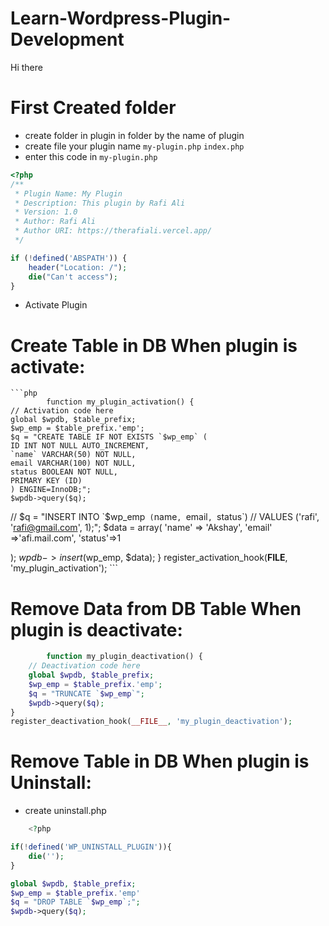 # Learn-Wordpress-Plugin-Development
Hi there

# First Created folder
- create folder in plugin in folder by the name of plugin 
- create file your plugin name `my-plugin.php`
`index.php`
- enter this code in `my-plugin.php`
```php
<?php 
/**
 * Plugin Name: My Plugin
 * Description: This plugin by Rafi Ali
 * Version: 1.0
 * Author: Rafi Ali
 * Author URI: https://therafiali.vercel.app/
 */

if (!defined('ABSPATH')) {
    header("Location: /");
    die("Can't access");
}
```
- Activate Plugin


# Create Table in DB When plugin is activate:
    ```php
            function my_plugin_activation() {
    // Activation code here
    global $wpdb, $table_prefix;
    $wp_emp = $table_prefix.'emp';
    $q = "CREATE TABLE IF NOT EXISTS `$wp_emp` (
    ID INT NOT NULL AUTO_INCREMENT,
    `name` VARCHAR(50) NOT NULL,
    email VARCHAR(100) NOT NULL,
    status BOOLEAN NOT NULL,
    PRIMARY KEY (ID)
    ) ENGINE=InnoDB;";
    $wpdb->query($q);

//     $q = "INSERT INTO `$wp_emp` (`name`, `email`, `status`)
// VALUES ('rafi', 'rafi@gmail.com', 1);";
$data = array(
    'name' => 'Akshay',
    'email' =>'afi.mail.com',
    'status'=>1

);
    $wpdb->insert($wp_emp, $data);
}
register_activation_hook(__FILE__, 'my_plugin_activation');
    ```

# Remove Data from DB Table When plugin is deactivate:
```php
        function my_plugin_deactivation() {
    // Deactivation code here
    global $wpdb, $table_prefix;
    $wp_emp = $table_prefix.'emp';
    $q = "TRUNCATE `$wp_emp`";
    $wpdb->query($q);
}
register_deactivation_hook(__FILE__, 'my_plugin_deactivation');
```

# Remove Table in DB When plugin is Uninstall:
- create uninstall.php
```php
    <?php

if(!defined('WP_UNINSTALL_PLUGIN')){
    die('');
}

global $wpdb, $table_prefix;
$wp_emp = $table_prefix.'emp'
$q = "DROP TABLE `$wp_emp`;";
$wpdb->query($q);

```